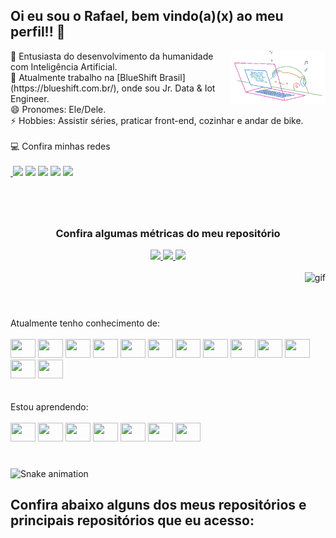 ## Oi eu sou o Rafael, bem vindo(a)(x) ao meu perfil!! 🖖
<img align="right" width="30%" alt="cover" loading="lazy" src="assets/cat.gif" title="Rafael Costa">
🤖 Entusiasta do desenvolvimento da humanidade com Inteligência Artificial. <br>
💼 Atualmente trabalho na [BlueShift Brasil](https://blueshift.com.br/), onde sou Jr. Data & Iot Engineer. <br>
😄 Pronomes: Ele/Dele. <br>
⚡ Hobbies: Assistir séries, praticar front-end, cozinhar e andar de bike. <br>

<!-- <img align="right" width="30%" alt="cover" loading="lazy" src="assets/cat.gif" title="Rafael Costa"> -->
<br>
💻 Confira minhas redes 

<div>
<br>
<a href="https://www.linkedin.com/in/rafaelbhcosta/" alt="Linkedin"> <img src="https://img.shields.io/badge/-Linkedin-1A1C26?style=for-the-badge&logo=Linkedin&logoColor=3BBFA7&link=https://www.linkedin.com/in/rafaelbhcosta/"/></a>
<a href="https://www.instagram.com/task.dev/" alt="Instagram"><img src="https://img.shields.io/badge/-Instagram-1A1C26?style=for-the-badge&logo=Instagram&logoColor=3BBFA7&link=https://www.instagram.com/task.dev/"/></a>
<a href="https://discord.gg/rv6gCMt2UN" alt="Discord"><img src="https://img.shields.io/badge/-Discord-1A1C26?style=for-the-badge&logo=Discord&logoColor=3BBFA7&link=https://discord.gg/rv6gCMt2UN"/></a> 
<a href="https://www.youtube.com/channel/UCOraid8V8VIachUMWXbHQyQ" alt="Youtube"><img src="https://img.shields.io/badge/-Youtube-1A1C26?style=for-the-badge&logo=Youtube&logoColor=3BBFA7&link=https://www.youtube.com/channel/UCOraid8V8VIachUMWXbHQyQ"/></a> 
<a href="mailto:bhcosta.rafael@gmail.com" alt="Gmail"><img src="https://img.shields.io/badge/Gmail-1A1C26?style=for-the-badge&logo=Gmail&logoColor=3BBFA7"/></a>

</div>

#

<div align="center">
<br>

### Confira algumas métricas do meu repositório
  <a href="https://github.com/rafaelbhcosta">
  <img height="150em" src="https://github-readme-stats.vercel.app/api?username=rafaelbhcosta&show_icons=true&theme=prussian&include_all_commits=true&count_private=true"/>
  <img height="150em" src="https://github-readme-stats.vercel.app/api/top-langs/?username=rafaelbhcosta&layout=compact&langs_count=7&theme=prussian"/>
  <img height="150em" src="https://github-readme-streak-stats.herokuapp.com/?user=rafaelbhcosta&theme=prussian&hide_border=true" />
  
  </a>
</div>
<br>

<div align="right">
<img src="https://i.pinimg.com/originals/b5/fd/3f/b5fd3fbe984103e08b9482471484394b.gif" alt="gif">
</div>

#

<br>
Atualmente tenho conhecimento de:
<div style="display: inline_block"><br>
    <img height="30" width="40" src="https://cdn.jsdelivr.net/gh/devicons/devicon/icons/azure/azure-original.svg" />
    <img height="30" width="40" src="https://cdn.jsdelivr.net/gh/devicons/devicon/icons/html5/html5-original.svg" />
    <img height="30" width="40" src="https://cdn.jsdelivr.net/gh/devicons/devicon/icons/css3/css3-original.svg" />
    <img height="30" width="40" src="https://cdn.jsdelivr.net/gh/devicons/devicon/icons/javascript/javascript-original.svg" />
    <img height="30" width="40" src="https://cdn.jsdelivr.net/gh/devicons/devicon/icons/python/python-original.svg" />
    <img height="30" width="40" src="https://cdn.jsdelivr.net/gh/devicons/devicon/icons/lua/lua-original-wordmark.svg" />
    <img height="30" width="40" src="https://cdn.jsdelivr.net/gh/devicons/devicon/icons/mysql/mysql-original.svg" />
    <img height="30" width="40" src="https://cdn.jsdelivr.net/gh/devicons/devicon/icons/docker/docker-plain.svg" />
    <img height="30" width="40" src="https://cdn.jsdelivr.net/gh/devicons/devicon/icons/figma/figma-original.svg" />
    <img height="30" width="40" src="https://cdn.jsdelivr.net/gh/devicons/devicon/icons/git/git-original.svg" />
    <img height="30" width="40" src="https://cdn.jsdelivr.net/gh/devicons/devicon/icons/gimp/gimp-original.svg" />
    <img height="30" width="40" src="https://cdn.jsdelivr.net/gh/devicons/devicon/icons/pycharm/pycharm-original.svg" />
    <img height="30" width="40" src="https://cdn.jsdelivr.net/gh/devicons/devicon/icons/devicon/devicon-original.svg" />



</div>
<br>
<br>
Estou aprendendo:
<div style="display: inline_block"><br>
    <img height="30" width="40" src="https://cdn.jsdelivr.net/gh/devicons/devicon/icons/nodejs/nodejs-original.svg" />
    <img height="30" width="40" src="https://cdn.jsdelivr.net/gh/devicons/devicon/icons/sass/sass-original.svg" />
    <img height="30" width="40" src="https://cdn.jsdelivr.net/gh/devicons/devicon/icons/bootstrap/bootstrap-plain.svg" />
    <img height="30" width="40" src="https://cdn.jsdelivr.net/gh/devicons/devicon/icons/react/react-original.svg" />
    <img height="30" width="40" src="https://cdn.jsdelivr.net/gh/devicons/devicon/icons/jupyter/jupyter-original-wordmark.svg" />
    <img height="30" width="40" src="https://cdn.jsdelivr.net/gh/devicons/devicon/icons/amazonwebservices/amazonwebservices-original.svg" />
    <img height="30" width="40" src="https://cdn.jsdelivr.net/gh/devicons/devicon/icons/gitlab/gitlab-original.svg" />

</div>

#

<div>
    
  ![Snake animation](https://github.com/rafaelbhcosta/rafaelbhcosta/blob/output/github-contribution-grid-snake.svg)

## Confira abaixo alguns dos meus repositórios e principais repositórios que eu acesso:
<br>
</div>



